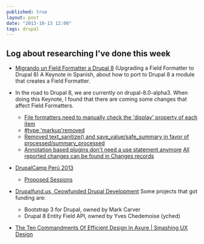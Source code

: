 ```yaml
---
published: true
layout: post
date: "2013-10-13 12:00"
tags: drupal
---
```


## Log about researching I've done this week

+ [Migrando un Field Formatter a Drupal 8](https://speakerdeck.com/paracuerdas/migrando-un-field-formatter-a-drupal-8) (Upgrading a Field Formatter to Drupal 8)
A Keynote in Spanish, about how to port to Drupal 8 a module that creates a Field Formatter.

+ In the road to Drupal 8, we are currently on drupal-8.0-alpha3. When doing this Keynote, I found that there are coming some changes that affect Field Formatters.
    + [File formatters need to manually check the 'display' property of each item](https://drupal.org/node/2047939)
    + [#type 'markup'removed](https://drupal.org/node/2036237)
    + [Removed text_sanitize() and save_value/safe_summary in favor of processed/summary_processed](https://drupal.org/node/2090719)
    + [Annotation based plugins don't need a use statement anymore](https://drupal.org/node/2096117)
    [All reported changes can be found in Changes records](https://drupal.org/list-changes/drupal)

+ [DrupalCamp Perú 2013](http://lima2013.drupalperu.org/)
    + [Proposed Sessions](http://lima2013.drupalperu.org/node/1/program/sessions/proposed)

+ [Drupalfund.us, Ceowfunded Drupal Development](https://www.drupalfund.us/)
    Some projects that got funding are:
    + Bootstrap 3 for Drupal, owned by Mark Carver
    + Drupal 8 Entity Field API, owned by Yves Chedemoise (yched)

+ [The Ten Commandments Of Efficient Design In Axure | Smashing UX Design](http://uxdesign.smashingmagazine.com/2013/10/04/ten-commandments-of-efficient-design-in-axure/)